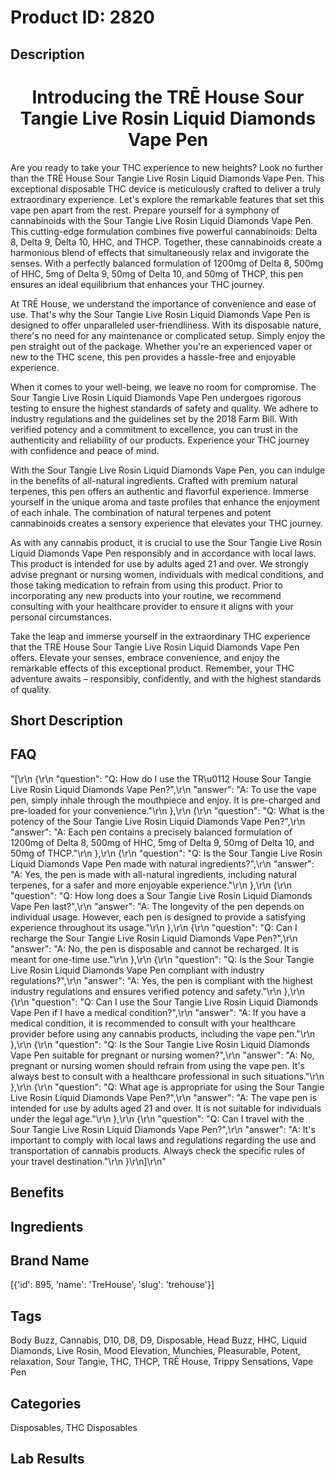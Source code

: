 # Product ID: 2820
## Description
<div class="flex flex-grow flex-col gap-3">
<div class="flex items-start overflow-x-auto whitespace-pre-wrap break-words flex-col gap-4">
<div class="markdown prose w-full break-words dark:prose-invert dark">
<div class="flex flex-grow flex-col gap-3">
<div class="min-h-[20px] flex items-start overflow-x-auto whitespace-pre-wrap break-words flex-col gap-4">
<div class="markdown prose w-full break-words dark:prose-invert dark">
<h1 style="text-align: center;">Introducing the TRĒ House Sour Tangie Live Rosin Liquid Diamonds Vape Pen</h1>
<p>Are you ready to take your THC experience to new heights? Look no further than the TRĒ House Sour Tangie Live Rosin Liquid Diamonds Vape Pen. This exceptional disposable THC device is meticulously crafted to deliver a truly extraordinary experience. Let's explore the remarkable features that set this vape pen apart from the rest. Prepare yourself for a symphony of cannabinoids with the Sour Tangie Live Rosin Liquid Diamonds Vape Pen. This cutting-edge formulation combines five powerful cannabinoids: Delta 8, Delta 9, Delta 10, HHC, and THCP. Together, these cannabinoids create a harmonious blend of effects that simultaneously relax and invigorate the senses. With a perfectly balanced formulation of 1200mg of Delta 8, 500mg of HHC, 5mg of Delta 9, 50mg of Delta 10, and 50mg of THCP, this pen ensures an ideal equilibrium that enhances your THC journey.</p>
<p>At TRĒ House, we understand the importance of convenience and ease of use. That's why the Sour Tangie Live Rosin Liquid Diamonds Vape Pen is designed to offer unparalleled user-friendliness. With its disposable nature, there's no need for any maintenance or complicated setup. Simply enjoy the pen straight out of the package. Whether you're an experienced vaper or new to the THC scene, this pen provides a hassle-free and enjoyable experience.</p>
<p>When it comes to your well-being, we leave no room for compromise. The Sour Tangie Live Rosin Liquid Diamonds Vape Pen undergoes rigorous testing to ensure the highest standards of safety and quality. We adhere to industry regulations and the guidelines set by the 2018 Farm Bill. With verified potency and a commitment to excellence, you can trust in the authenticity and reliability of our products. Experience your THC journey with confidence and peace of mind.</p>
<p>With the Sour Tangie Live Rosin Liquid Diamonds Vape Pen, you can indulge in the benefits of all-natural ingredients. Crafted with premium natural terpenes, this pen offers an authentic and flavorful experience. Immerse yourself in the unique aroma and taste profiles that enhance the enjoyment of each inhale. The combination of natural terpenes and potent cannabinoids creates a sensory experience that elevates your THC journey.</p>
<p>As with any cannabis product, it is crucial to use the Sour Tangie Live Rosin Liquid Diamonds Vape Pen responsibly and in accordance with local laws. This product is intended for use by adults aged 21 and over. We strongly advise pregnant or nursing women, individuals with medical conditions, and those taking medication to refrain from using this product. Prior to incorporating any new products into your routine, we recommend consulting with your healthcare provider to ensure it aligns with your personal circumstances.</p>
<p>Take the leap and immerse yourself in the extraordinary THC experience that the TRĒ House Sour Tangie Live Rosin Liquid Diamonds Vape Pen offers. Elevate your senses, embrace convenience, and enjoy the remarkable effects of this exceptional product. Remember, your THC adventure awaits – responsibly, confidently, and with the highest standards of quality.</p>
</div>
</div>
</div>
</div>
</div>
</div>

## Short Description

## FAQ
"[\r\n  {\r\n    \"question\": \"Q: How do I use the TR\u0112 House Sour Tangie Live Rosin Liquid Diamonds Vape Pen?\",\r\n    \"answer\": \"A: To use the vape pen, simply inhale through the mouthpiece and enjoy. It is pre-charged and pre-loaded for your convenience.\"\r\n  },\r\n  {\r\n    \"question\": \"Q: What is the potency of the Sour Tangie Live Rosin Liquid Diamonds Vape Pen?\",\r\n    \"answer\": \"A: Each pen contains a precisely balanced formulation of 1200mg of Delta 8, 500mg of HHC, 5mg of Delta 9, 50mg of Delta 10, and 50mg of THCP.\"\r\n  },\r\n  {\r\n    \"question\": \"Q: Is the Sour Tangie Live Rosin Liquid Diamonds Vape Pen made with natural ingredients?\",\r\n    \"answer\": \"A: Yes, the pen is made with all-natural ingredients, including natural terpenes, for a safer and more enjoyable experience.\"\r\n  },\r\n  {\r\n    \"question\": \"Q: How long does a Sour Tangie Live Rosin Liquid Diamonds Vape Pen last?\",\r\n    \"answer\": \"A: The longevity of the pen depends on individual usage. However, each pen is designed to provide a satisfying experience throughout its usage.\"\r\n  },\r\n  {\r\n    \"question\": \"Q: Can I recharge the Sour Tangie Live Rosin Liquid Diamonds Vape Pen?\",\r\n    \"answer\": \"A: No, the pen is disposable and cannot be recharged. It is meant for one-time use.\"\r\n  },\r\n  {\r\n    \"question\": \"Q: Is the Sour Tangie Live Rosin Liquid Diamonds Vape Pen compliant with industry regulations?\",\r\n    \"answer\": \"A: Yes, the pen is compliant with the highest industry regulations and ensures verified potency and safety.\"\r\n  },\r\n  {\r\n    \"question\": \"Q: Can I use the Sour Tangie Live Rosin Liquid Diamonds Vape Pen if I have a medical condition?\",\r\n    \"answer\": \"A: If you have a medical condition, it is recommended to consult with your healthcare provider before using any cannabis products, including the vape pen.\"\r\n  },\r\n  {\r\n    \"question\": \"Q: Is the Sour Tangie Live Rosin Liquid Diamonds Vape Pen suitable for pregnant or nursing women?\",\r\n    \"answer\": \"A: No, pregnant or nursing women should refrain from using the vape pen. It's always best to consult with a healthcare professional in such situations.\"\r\n  },\r\n  {\r\n    \"question\": \"Q: What age is appropriate for using the Sour Tangie Live Rosin Liquid Diamonds Vape Pen?\",\r\n    \"answer\": \"A: The vape pen is intended for use by adults aged 21 and over. It is not suitable for individuals under the legal age.\"\r\n  },\r\n  {\r\n    \"question\": \"Q: Can I travel with the Sour Tangie Live Rosin Liquid Diamonds Vape Pen?\",\r\n    \"answer\": \"A: It's important to comply with local laws and regulations regarding the use and transportation of cannabis products. Always check the specific rules of your travel destination.\"\r\n  }\r\n]\r\n"
## Benefits

## Ingredients

## Brand Name
[{'id': 895, 'name': 'TreHouse', 'slug': 'trehouse'}]
## Tags
Body Buzz, Cannabis, D10, D8, D9, Disposable, Head Buzz, HHC, Liquid Diamonds, Live Rosin, Mood Elevation, Munchies, Pleasurable, Potent, relaxation, Sour Tangie, THC, THCP, TRĒ House, Trippy Sensations, Vape Pen
## Categories
Disposables, THC Disposables
## Lab Results

